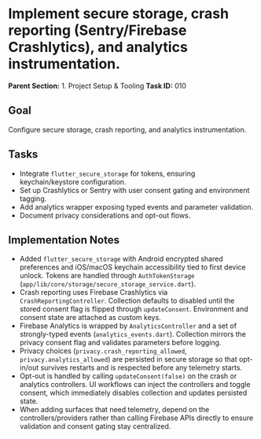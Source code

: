 # Implement secure storage, crash reporting (Sentry/Firebase Crashlytics), and analytics instrumentation.

**Parent Section:** 1. Project Setup & Tooling
**Task ID:** 010

## Goal
Configure secure storage, crash reporting, and analytics instrumentation.

## Tasks
- Integrate `flutter_secure_storage` for tokens, ensuring keychain/keystore configuration.
- Set up Crashlytics or Sentry with user consent gating and environment tagging.
- Add analytics wrapper exposing typed events and parameter validation.
- Document privacy considerations and opt-out flows.

## Implementation Notes
- Added `flutter_secure_storage` with Android encrypted shared preferences and iOS/macOS keychain accessibility tied to first device unlock. Tokens are handled through `AuthTokenStorage` (`app/lib/core/storage/secure_storage_service.dart`).
- Crash reporting uses Firebase Crashlytics via `CrashReportingController`. Collection defaults to disabled until the stored consent flag is flipped through `updateConsent`. Environment and consent state are attached as custom keys.
- Firebase Analytics is wrapped by `AnalyticsController` and a set of strongly-typed events (`analytics_events.dart`). Collection mirrors the privacy consent flag and validates parameters before logging.
- Privacy choices (`privacy.crash_reporting_allowed`, `privacy.analytics_allowed`) are persisted in secure storage so that opt-in/out survives restarts and is respected before any telemetry starts.
- Opt-out is handled by calling `updateConsent(false)` on the crash or analytics controllers. UI workflows can inject the controllers and toggle consent, which immediately disables collection and updates persisted state.
- When adding surfaces that need telemetry, depend on the controllers/providers rather than calling Firebase APIs directly to ensure validation and consent gating stay centralized.
